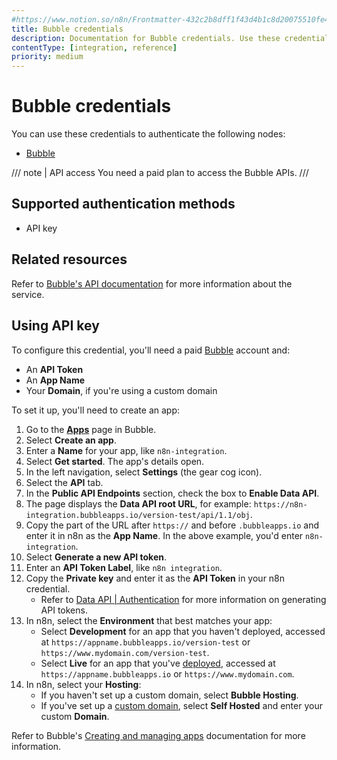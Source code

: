 ```yaml
---
#https://www.notion.so/n8n/Frontmatter-432c2b8dff1f43d4b1c8d20075510fe4
title: Bubble credentials
description: Documentation for Bubble credentials. Use these credentials to authenticate Bubble in n8n, a workflow automation platform.
contentType: [integration, reference]
priority: medium
---
```


# Bubble credentials

You can use these credentials to authenticate the following nodes:

- [Bubble](/integrations/builtin/app-nodes/n8n-nodes-base.bubble.md)

/// note | API access
You need a paid plan to access the Bubble APIs.
///

## Supported authentication methods

- API key

## Related resources

Refer to [Bubble's API documentation](https://manual.bubble.io/help-guides/integrations/api) for more information about the service.

## Using API key

To configure this credential, you'll need a paid [Bubble](https://bubble.io) account and:

- An **API Token**
- An **App Name**
- Your **Domain**, if you're using a custom domain

To set it up, you'll need to create an app:

1. Go to the [**Apps**](https://bubble.io/home/apps) page in Bubble.
1. Select **Create an app**.
1. Enter a **Name** for your app, like `n8n-integration`.
1. Select **Get started**. The app's details open.
1. In the left navigation, select **Settings** (the gear cog icon).
1. Select the **API** tab.
1. In the **Public API Endpoints** section, check the box to **Enable Data API**.
1. The page displays the **Data API root URL**, for example: `https://n8n-integration.bubbleapps.io/version-test/api/1.1/obj`.
1. Copy the part of the URL after `https://` and before `.bubbleapps.io` and enter it in n8n as the **App Name**. In the above example, you'd enter `n8n-integration`.
1. Select **Generate a new API token**.
8. Enter an **API Token Label**, like `n8n integration`.
1. Copy the **Private key** and enter it as the **API Token** in your n8n credential.
    - Refer to [Data API | Authentication](https://manual.bubble.io/core-resources/api/the-bubble-api/the-data-api/authentication) for more information on generating API tokens.
1. In n8n, select the **Environment** that best matches your app:
    - Select **Development** for an app that you haven't deployed, accessed at `https://appname.bubbleapps.io/version-test` or `https://www.mydomain.com/version-test`.
    - Select **Live** for an app that you've [deployed](https://manual.bubble.io/help-guides/getting-started/navigating-the-bubble-editor/deploying-your-app), accessed at `https://appname.bubbleapps.io` or `https://www.mydomain.com`.
1. In n8n, select your **Hosting**:
    - If you haven't set up a custom domain, select **Bubble Hosting**.
    - If you've set up a [custom domain](https://manual.bubble.io/help-guides/getting-started/navigating-the-bubble-editor/tabs-and-sections/settings-tab/custom-domain-and-dns), select **Self Hosted** and enter your custom **Domain**.

Refer to Bubble's [Creating and managing apps](https://manual.bubble.io/help-guides/getting-started/creating-and-managing-apps) documentation for more information.

